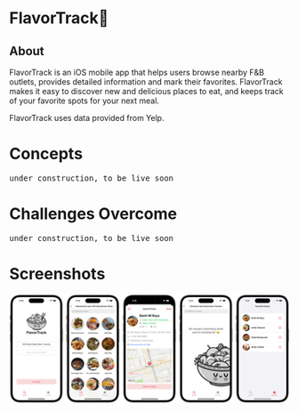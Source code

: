 # FlavorTrack🍜

## About
FlavorTrack is an iOS mobile app that helps users browse nearby F&B outlets, provides detailed information and mark their favorites. FlavorTrack makes it easy to discover new and delicious places to eat, and keeps track of your favorite spots for your next meal.

FlavorTrack uses data provided from Yelp.

# Concepts
<pre>under construction, to be live soon</pre>

# Challenges Overcome
<pre>under construction, to be live soon</pre>

# Screenshots
![screenshot](screenshots/screenshot.png)